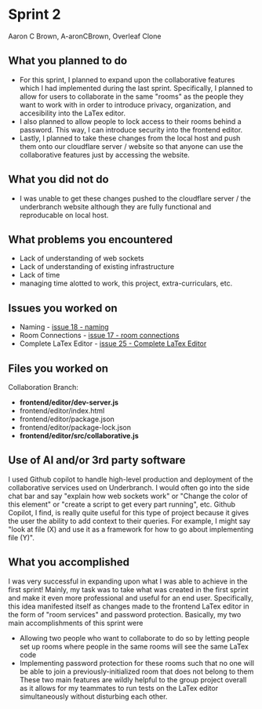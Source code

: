 # Sprint 2
Aaron C Brown, A-aronCBrown, Overleaf Clone

## What you planned to do
- For this sprint, I planned to expand upon the collaborative features which I had implemented during the last sprint. Specifically, I planned to allow for users to collaborate in the same "rooms" as the people they want to work with in order to introduce privacy, organization, and accesibility into the LaTex editor.
- I also planned to allow people to lock access to their rooms behind a password. This way, I can introduce security into the frontend editor.
- Lastly, I planned to take these changes from the local host and push them onto our cloudflare server / website so that anyone can use the collaborative features just by accessing the website.

## What you did not do
- I was unable to get these changes pushed to the cloudflare server / the underbranch website although they are fully functional and reproducable on local host.

## What problems you encountered
- Lack of understanding of web sockets
- Lack of understanding of existing infrastructure
- Lack of time
- managing time alotted to work, this project, extra-curriculars, etc.

## Issues you worked on
- Naming - [issue 18 - naming](https://github.com/RobbyLawrence/Underbranch/issues/18)
- Room Connections - [issue 17 - room connections](https://github.com/RobbyLawrence/Underbranch/issues/17)
- Complete LaTex Editor - [issue 25 - Complete LaTex Editor](https://github.com/RobbyLawrence/Underbranch/issues/25)

## Files you worked on
Collaboration Branch:
- **frontend/editor/dev-server.js**
- frontend/editor/index.html
- frontend/editor/package.json
- frontend/editor/package-lock.json
- **frontend/editor/src/collaborative.js**

## Use of AI and/or 3rd party software
I used Github copilot to handle high-level production and deployment of the collaborative services used on Underbranch. I would often go into the side chat bar and say "explain how web sockets work" or "Change the color of this element" or "create a script to get every part running", etc. Github Copilot, I find, is really quite useful for this type of project because it gives the user the ability to add context to their queries. For example, I might say "look at file (X) and use it as a framework for how to go about implementing file (Y)".

## What you accomplished
I was very successful in expanding upon what I was able to achieve in the first sprint! Mainly, my task was to take what was created in the first sprint and make it even more professional and useful for an end user. Specifically, this idea manifested itself as changes made to the frontend LaTex editor in the form of "room services" and password protection.
Basically, my two main accomplishments of this sprint were
- Allowing two people who want to collaborate to do so by letting people set up rooms where people in the same rooms will see the same LaTex code
- Implementing password protection for these rooms such that no one will be able to join a previously-initialized room that does not belong to them
These two main features are wildly helpful to the group project overall as it allows for my teammates to run tests on the LaTex editor simultaneously without disturbing each other.